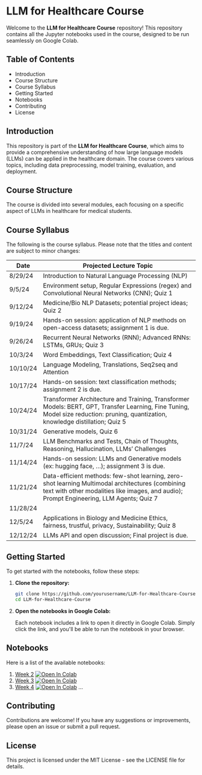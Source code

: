 # LLM for Healthcare Course

Welcome to the **LLM for Healthcare Course** repository! This repository contains all the Jupyter notebooks used in the course, designed to be run seamlessly on Google Colab.

## Table of Contents

- Introduction
- Course Structure
- Course Syllabus
- Getting Started
- Notebooks
- Contributing
- License

## Introduction

This repository is part of the **LLM for Healthcare Course**, which aims to provide a comprehensive understanding of how large language models (LLMs) can be applied in the healthcare domain. The course covers various topics, including data preprocessing, model training, evaluation, and deployment.

## Course Structure

The course is divided into several modules, each focusing on a specific aspect of LLMs in healthcare for medical students.

## Course Syllabus

The following is the course syllabus. Please note that the titles and content are subject to minor changes:

| Date       | Projected Lecture Topic                                                                 |
|------------|-----------------------------------------------------------------------------------------|
| 8/29/24    | Introduction to Natural Language Processing (NLP)                                       |
| 9/5/24     | Environment setup, Regular Expressions (regex) and Convolutional Neural Networks (CNN); Quiz 1 |
| 9/12/24    | Medicine/Bio NLP Datasets; potential project ideas; Quiz 2                              |
| 9/19/24    | Hands-on session: application of NLP methods on open-access datasets; assignment 1 is due. |
| 9/26/24    | Recurrent Neural Networks (RNN); Advanced RNNs: LSTMs, GRUs; Quiz 3                     |
| 10/3/24    | Word Embeddings, Text Classification; Quiz 4                                            |
| 10/10/24   | Language Modeling, Translations, Seq2seq and Attention                                  |
| 10/17/24   | Hands-on session: text classification methods; assignment 2 is due.                     |
| 10/24/24   | Transformer Architecture and Training, Transformer Models: BERT, GPT, Transfer Learning, Fine Tuning, Model size reduction: pruning, quantization, knowledge distillation; Quiz 5 |
| 10/31/24   | Generative models, Quiz 6                                                               |
| 11/7/24    | LLM Benchmarks and Tests, Chain of Thoughts, Reasoning, Hallucination, LLMs’ Challenges |
| 11/14/24   | Hands-on session: LLMs and Generative models (ex: hugging face, …); assignment 3 is due. |
| 11/21/24   | Data-efficient methods: few-shot learning, zero-shot learning Multimodal architectures (combining text with other modalities like images, and audio); Prompt Engineering, LLM Agents; Quiz 7 |
| 11/28/24   |                                                                                         |
| 12/5/24    | Applications in Biology and Medicine Ethics, fairness, trustful, privacy, Sustainability; Quiz 8 |
| 12/12/24   | LLMs API and open discussion; Final project is due.                                     |


## Getting Started

To get started with the notebooks, follow these steps:

1. **Clone the repository:**

    ```bash
    git clone https://github.com/yourusername/LLM-for-Healthcare-Course.git
    cd LLM-for-Healthcare-Course
    ```

2. **Open the notebooks in Google Colab:**

    Each notebook includes a link to open it directly in Google Colab. Simply click the link, and you'll be able to run the notebook in your browser.

## Notebooks

Here is a list of the available notebooks:
<!-- xx = vafaei-ar/DSWSs/blob/master/S04/notebooks/SS01-01.ipynb TheDecodeLab/LLM-Healthcare/blob/master/notebooks/week-2.ipynb--> 
1. [Week 2](https://github.com/TheDecodeLab/LLM-Healthcare/blob/master/notebooks/week-2.ipynb) [![Open In Colab](https://colab.research.google.com/assets/colab-badge.svg)](https://colab.research.google.com/github/TheDecodeLab/LLM-Healthcare/blob/master/notebooks/week-2.ipynb)
2. [Week 3](https://github.com/TheDecodeLab/LLM-Healthcare/blob/master/notebooks/week-3.ipynb) [![Open In Colab](https://colab.research.google.com/assets/colab-badge.svg)](https://colab.research.google.com/github/TheDecodeLab/LLM-Healthcare/blob/master/notebooks/week-3.ipynb)
2. [Week 4](https://github.com/xx) [![Open In Colab](https://colab.research.google.com/assets/colab-badge.svg)](https://colab.research.google.com/github/xx)
...

## Contributing

Contributions are welcome! If you have any suggestions or improvements, please open an issue or submit a pull request.

## License

This project is licensed under the MIT License - see the LICENSE file for details.
